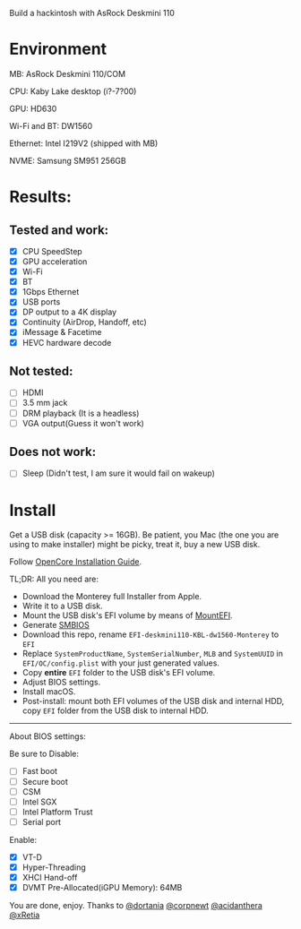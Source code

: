 Build a hackintosh with AsRock Deskmini 110
# Environment
MB: AsRock Deskmini 110/COM

CPU: Kaby Lake desktop (i?-7?00)

GPU: HD630

Wi-Fi and BT: DW1560

Ethernet: Intel I219V2 (shipped with MB)

NVME: Samsung SM951 256GB

# Results:
## Tested and work:
- [x] CPU SpeedStep
- [x] GPU acceleration
- [x] Wi-Fi
- [x] BT
- [x] 1Gbps Ethernet
- [x] USB ports
- [x] DP output to a 4K display
- [x] Continuity (AirDrop, Handoff, etc)
- [x] iMessage & Facetime
- [x] HEVC hardware decode
## Not tested:
- [ ] HDMI
- [ ] 3.5 mm jack
- [ ] DRM playback (It is a headless)
- [ ] VGA output(Guess it won't work)
## Does not work:
- [ ] Sleep (Didn't test, I am sure it would fail on wakeup)


# Install
Get a USB disk (capacity >= 16GB). Be patient, you Mac (the one you are using to make installer) might be picky, treat it, buy a new USB disk.

Follow [OpenCore Installation Guide](https://dortania.github.io/OpenCore-Install-Guide/installer-guide/#creating-the-usb).

TL;DR: All you need are:

- Download the Monterey full Installer from Apple.
- Write it to a USB disk.
- Mount the USB disk's EFI volume by means of [MountEFI](https://github.com/corpnewt/MountEFI).
- Generate [SMBIOS](https://github.com/corpnewt/GenSMBIOS)
- Download this repo, rename `EFI-deskmini110-KBL-dw1560-Monterey` to `EFI`
- Replace `SystemProductName`, `SystemSerialNumber`, `MLB` and `SystemUUID` in `EFI/OC/config.plist` with your just generated values.
- Copy **entire** `EFI` folder to the USB disk's EFI volume.
- Adjust BIOS settings. 
- Install macOS.
- Post-install: mount both EFI volumes of the USB disk and internal HDD, copy `EFI` folder from the USB disk to internal HDD.
---
About BIOS settings:

Be sure to Disable:
- [ ] Fast boot
- [ ] Secure boot
- [ ] CSM
- [ ] Intel SGX
- [ ] Intel Platform Trust
- [ ] Serial port

Enable:
- [x] VT-D
- [x] Hyper-Threading
- [x] XHCI Hand-off
- [x] DVMT Pre-Allocated(iGPU Memory): 64MB

You are done, enjoy.
Thanks to
[@dortania](https://github.com/dortania)
[@corpnewt](https://github.com/corpnewt)
[@acidanthera](https://github.com/acidanthera)
[@xRetia](https://github.com/dfc643)
